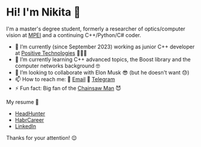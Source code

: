 # Hi! I'm Nikita 👋

I'm a master's degree student, formerly a researcher of optics/computer vision at [MPEI](https://mpei.ru/lang/en/Pages/default.aspx) and a continuing C++/Python/C# coder.

- 🔭 I’m currently (since September 2023) working as junior C++ developer at [Positive Technologies](https://www.ptsecurity.com/ww-en/) 👨🏻‍💻
- 🌱 I’m currently learning C++ advanced topics, the Boost library and the computer networks background 🤓
- 👯 I’m looking to collaborate with Elon Musk 😎 (but he doesn't want 😓)
- 📫 How to reach me:
  📧 [Email](<mailto:n1kita.sivov@yandex.com>) 📱 [Telegram](https://t.me/helleb0re)
- ⚡ Fun fact: Big fan of the [Chainsaw Man](https://en.wikipedia.org/wiki/Chainsaw_Man) 😈

My resume 💼
- [HeadHunter](https://hh.ru/resume/1317b32dff0c124ad40039ed1f506d437a3161)
- [HabrCareer](https://career.habr.com/hell3b0re)
- [LinkedIn](https://linkedin.com/in/nikita-sivov)

 Thanks for your attention! 😌
